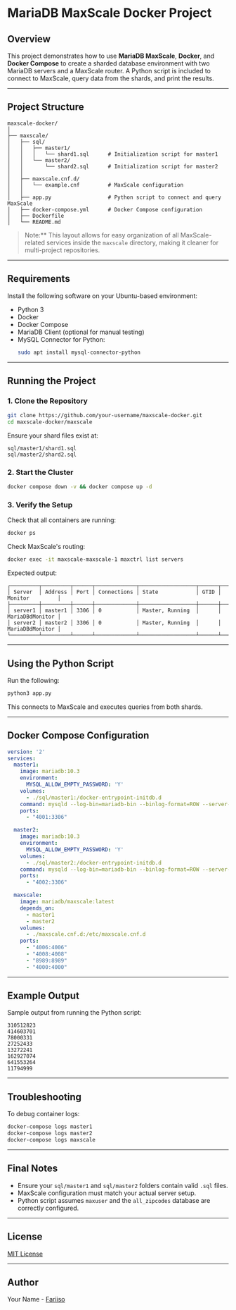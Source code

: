 # MariaDB MaxScale Docker Project

## Overview

This project demonstrates how to use **MariaDB MaxScale**, **Docker**, and **Docker Compose** to create a sharded database environment with two MariaDB servers and a MaxScale router. A Python script is included to connect to MaxScale, query data from the shards, and print the results.

---

## Project Structure

```
maxscale-docker/
│
├── maxscale/
│   ├── sql/
│   │   ├── master1/
│   │   │   └── shard1.sql      # Initialization script for master1
│   │   └── master2/
│   │       └── shard2.sql      # Initialization script for master2
│   │
│   ├── maxscale.cnf.d/
│   │   └── example.cnf         # MaxScale configuration
│   │
│   ├── app.py                  # Python script to connect and query MaxScale
│   ├── docker-compose.yml      # Docker Compose configuration
│   ├── Dockerfile
│   └── README.md
```

> Note:** This layout allows for easy organization of all MaxScale-related services inside the `maxscale` directory, making it cleaner for multi-project repositories.

---

## Requirements

Install the following software on your Ubuntu-based environment:

- Python 3
- Docker
- Docker Compose
- MariaDB Client (optional for manual testing)
- MySQL Connector for Python:
  ```bash
  sudo apt install mysql-connector-python
  ```

---

## Running the Project

### 1. Clone the Repository

```bash
git clone https://github.com/your-username/maxscale-docker.git
cd maxscale-docker/maxscale
```

Ensure your shard files exist at:

```
sql/master1/shard1.sql
sql/master2/shard2.sql
```

### 2. Start the Cluster

```bash
docker compose down -v && docker compose up -d
```

### 3. Verify the Setup

Check that all containers are running:

```bash
docker ps
```

Check MaxScale's routing:

```bash
docker exec -it maxscale-maxscale-1 maxctrl list servers
```

Expected output:

```
┌─────────┬─────────┬──────┬─────────────┬──────────────────┬──────┬─────────────────┐
│ Server  │ Address │ Port │ Connections │ State            │ GTID │ Monitor         │
├─────────┼─────────┼──────┼─────────────┼──────────────────┼──────┼─────────────────┤
│ server1 │ master1 │ 3306 │ 0           │ Master, Running  │      │ MariaDBdMonitor │
│ server2 │ master2 │ 3306 │ 0           │ Master, Running  │      │ MariaDBdMonitor │
└─────────┴─────────┴──────┴─────────────┴──────────────────┴──────┴─────────────────┘
```

---

## Using the Python Script

Run the following:

```bash
python3 app.py
```

This connects to MaxScale and executes queries from both shards.

---

## Docker Compose Configuration

```yaml
version: '2'
services:
  master1:
    image: mariadb:10.3
    environment:
      MYSQL_ALLOW_EMPTY_PASSWORD: 'Y'
    volumes:
      - ./sql/master1:/docker-entrypoint-initdb.d
    command: mysqld --log-bin=mariadb-bin --binlog-format=ROW --server-id=3000
    ports:
      - "4001:3306"

  master2:
    image: mariadb:10.3
    environment:
      MYSQL_ALLOW_EMPTY_PASSWORD: 'Y'
    volumes:
      - ./sql/master2:/docker-entrypoint-initdb.d
    command: mysqld --log-bin=mariadb-bin --binlog-format=ROW --server-id=3001
    ports:
      - "4002:3306"

  maxscale:
    image: mariadb/maxscale:latest
    depends_on:
      - master1
      - master2
    volumes:
      - ./maxscale.cnf.d:/etc/maxscale.cnf.d
    ports:
      - "4006:4006"
      - "4008:4008"
      - "8989:8989"
      - "4000:4000"
```

---

## Example Output

Sample output from running the Python script:

```
310512823
414603701
78000331
27252433
13272241
162927074
641553264
11794999
```

---

## Troubleshooting

To debug container logs:

```bash
docker-compose logs master1
docker-compose logs master2
docker-compose logs maxscale
```

---

## Final Notes

- Ensure your `sql/master1` and `sql/master2` folders contain valid `.sql` files.
- MaxScale configuration must match your actual server setup.
- Python script assumes `maxuser` and the `all_zipcodes` database are correctly configured.

---

## License

[MIT License](LICENSE)

---

## Author

Your Name - [Fariiso](https://github.com/Fariiso)

